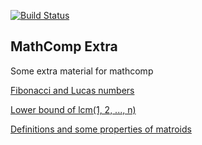 [![Build Status](https://travis-ci.org/thery/mathcomp-extra.svg?branch=master)](https://travis-ci.org/thery/mathcomp-extra)

## MathComp Extra


Some extra material for mathcomp

 [Fibonacci and Lucas numbers](./fib.v)

 [Lower bound of lcm(1, 2, ..., n)](./lcm_lbound.v)

 [Definitions and some properties of matroids](./matroid.v)
